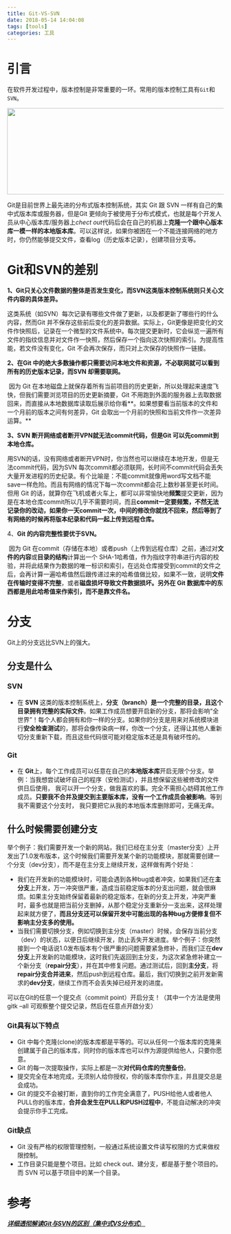 ```yaml
---
title: Git-VS-SVN
date: 2018-05-14 14:04:08
tags: [tools]
categories: 工具
---
```


# 引言

在软件开发过程中，版本控制是非常重要的一环。常用的版本控制工具有`Git`和`SVN`。

<div align=center><img width="800" height="200" src="../../../../images/2018-5/Git-vs-SVN/index.png" algin="center"/></div><!-- more -->

Git是目前世界上最先进的分布式版本控制系统，其实 Git 跟 SVN 一样有自己的集中式版本库或服务器，但是Git 更倾向于被使用于分布式模式，也就是每个开发人员从中心版本库/服务器上*chect out*代码后会在自己的机器上**克隆一个跟中心版本库一模一样的本地版本库**。可以这样说，如果你被困在一个不能连接网络的地方时，你仍然能够提交文件，查看log（历史版本记录），创建项目分支等。

# Git和SVN的差别

**1、Git只关心文件数据的整体是否发生变化，而SVN这类版本控制系统则只关心文件内容的具体差异。**

​	这类系统（如SVN）每次记录有哪些文件做了更新，以及都更新了哪些行的什么内容，然而Git 并不保存这些前后变化的差异数据。实际上，Git更像是把变化的文件作快照后，记录在一个微型的文件系统中。每次提交更新时，它会纵览一遍所有文件的指纹信息并对文件作一快照，然后保存一个指向这次快照的索引。为提高性能，若文件没有变化，Git 不会再次保存，而只对上次保存的快照作一链接。

**2、在Git 中的绝大多数操作都只需要访问本地文件和资源，不必联网就可以看到所有的历史版本记录，而SVN 却需要联网。**

​	因为 Git 在本地磁盘上就保存着所有当前项目的历史更新，所以处理起来速度飞快，但我们需要浏览项目的历史更新摘要，Git 不用跑到外面的服务器上去取数据回来，而直接从本地数据库读取后展示给你看**。如果想要看当前版本的文件和一个月前的版本之间有何差异，Git 会取出一个月前的快照和当前文件作一次差异运算。**

**3、SVN 断开网络或者断开VPN就无法commit代码，但是Git 可以先commit到本地仓库。**

​	用SVN的话，没有网络或者断开VPN时，你当然也可以继续在本地开发，但是无法commit代码，因为SVN 每次commit都必须联网，长时间不commit代码会丢失大量开发进程的历史纪录。有个比喻是：不能commit就像用word写文档不能save一样危险。而且有网络的情况下每一次commit都会花上数秒甚至更长时间。但用 Git 的话，就算你在飞机或者火车上，都可以非常愉快地**频繁**提交更新，因为是在本地仓库commit所以几乎不需要时间，而且**commit一定要频繁，不然无法记录你的改动，**如果你一天commit一次，中间的修改你就找不回来，然后等到了有网络的时候再**将版本纪录和代码一起上传到远程仓库。**

4、**Git 的内容完整性要优于SVN。**

​	因为 Git 在commit（存储在本地）或者push（上传到远程仓库）之前，通过对**文件的内容**或**目录的结构**计算出一个 SHA-1哈希值，作为指纹字符串进行内容的校验，并将此结果作为数据的唯一标识和索引，在远处仓库接受到commit的文件之后，会再计算一遍哈希值然后跟传递过来的哈希值做比较，如果不一致，说明**文件在传输时变得不完整**，或者**磁盘损坏导致文件数据损坏。另外在 Git 数据库中的东西都是用此哈希值来作索引，而不是靠文件名。**

# 分支

Git上的分支远比SVN上的强大。

## 分支是什么

### SVN

- 在 **SVN** 这类的版本控制系统上，**分支（branch）是一个完整的目录，且这个目录拥有完整的实际文件**。如果工作成员想要开启新的分支，那将会影响“全世界”！每个人都会拥有和你一样的分支。如果你的分支是用来对系统模块进行**安全检查测试**的，那将会像传染病一样，你改一个分支，还得让其他人重新切分支重新下载，而且这些代码很可能对稳定版本还是具有破坏性的。

### Git

- 在 **Git**上，每个工作成员可以任意在自己的**本地版本库**开启无限个分支。举例：当我想尝试破坏自己的程序（安检测试），并且想保留这些被修改的文件供日后使用， 我可以开一个分支，做我喜欢的事。完全不需担心妨碍其他工作成员。**只要我不合并及提交到主要版本库，没有一个工作成员会被影响**。等到我不需要这个分支时， 我只要把它从我的本地版本库删除即可，无痛无痒。

## 什么时候需要创建分支

   举个例子：我们需要开发一个新的网站，我们已经在主分支（master分支）上开发出了1.0发布版本，这个时候我们需要开发某个新的功能模块，那就需要创建一个分支（dev分支），而不是在主分支上继续开发，这样做有两个好处：

- 我们在开发新的功能模块时，可能会遇到各种bug或者冲突，如果我们还在**主分支**上开发，万一冲突很严重，造成当前稳定版本的分支出问题，就会很麻烦。如果主分支始终保留着最新的稳定版本，在新的分支上开发，冲突严重时，最多也就是把当前分支删掉，从那个稳定分支重新分一支出来，这样处理起来就方便了，**而且分支还可以保留开发中可能出现的各种bug方便修复但不影响主分支多的使用。**
- 当我们需要切换分支，例如切换到主分支（master）时候，会保存当前分支（dev）的状态，以便日后继续开发，防止丢失开发进度。举个例子：你突然接到一个电话说1.0发布版本有个很严重的问题需要紧急修补，而我们正在**dev分支**上开发新的功能模块，这时我们先返回到主分支，为这次紧急修补建立一个新分支（**repair分支**），并在其中修复问题。通过测试后，回到**主分支**，将**repair分支合并进来**，然后push到远程仓库。最后，我们切换到之前开发新需求的**dev分支**，继续工作而不会丢失掉已经开发的进度。

可以在Git的任意一个提交点（commit point）开启分支！（其中一个方法是使用gitk –all 可观察整个提交记录，然后在任意点开啟分支）

### Git具有以下特点

- Git 中每个克隆(clone)的版本库都是平等的。可以从任何一个版本库的克隆来创建属于自己的版本库，同时你的版本库也可以作为源提供给他人，只要你愿意。
- Git 的每一次提取操作，实际上都是一次**对代码仓库的完整备份**。
- 提交完全在本地完成，无须别人给你授权，你的版本库你作主，并且提交总是会成功。
- Git 的提交不会被打断，直到你的工作完全满意了，PUSH给他人或者他人PULL你的版本库，**合并会发生在PULL和PUSH过程中**，不能自动解决的冲突会提示你手工完成。

### Git缺点

- Git 没有严格的权限管理控制，一般通过系统设置文件读写权限的方式来做权限控制。
- 工作目录只能是整个项目。比如 check out、建分支，都是基于整个项目的。而 SVN 可以基于项目中的某一个目录。

# 参考

[***详细透彻解读Git与SVN的区别（集中式VS分布式***）](https://blog.csdn.net/hellow__world/article/details/72529022)